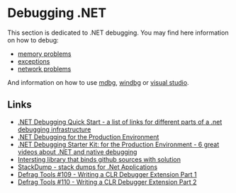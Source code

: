 
Debugging .NET
==============

This section is dedicated to .NET debugging. You may find here information on how to debug:

- [memory problems](memory)
- [exceptions](exceptions)
- [network problems](network)

And information on how to use [mdbg](debugging-using-mdbg/mdbg.exe.md), [windbg](debugging-using-windbg/windbg-clr-debugging.md) or [visual studio](debugging-using-vs/README.md).

Links
-----

- [.NET Debugging Quick Start -  a list of links for different parts of a .net debugging infrastructure](http://blogs.msdn.com/b/arvindsh/archive/2012/03/14/net-debugging-quick-start.aspx)
- [.NET Debugging for the Production Environment](http://channel9.msdn.com/Series/-NET-Debugging-Stater-Kit-for-the-Production-Environment)
- [.NET Debugging Starter Kit: for the Production Environment - 6 great videos about .NET and native debugging](http://channel9.msdn.com/Series/-NET-Debugging-Stater-Kit-for-the-Production-Environment)
- [Intersting library that binds github sources with solution](https://github.com/GeertvanHorrik/GitHubLink)
- [StackDump - stack dumps for .Net Applications](http://stackdump.codeplex.com/)
- [Defrag Tools #109 - Writing a CLR Debugger Extension Part 1](http://channel9.msdn.com/Shows/Defrag-Tools/Defrag-Tools-109-Writing-a-CLR-Debugger-Extension-Part-1)
- [Defrag Tools #110 - Writing a CLR Debugger Extension Part 2](http://channel9.msdn.com/Shows/Defrag-Tools/Defrag-Tools-110-Writing-a-CLR-Debugger-Extension-Part-2)
